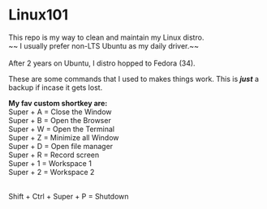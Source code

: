 # Linux101
This repo is my way to clean and maintain my Linux distro. <br>
~~ I usually prefer non-LTS Ubuntu as my daily driver.~~<br><br>
After 2 years on Ubuntu, I distro hopped to Fedora (34).

These are some commands that I used to makes things work.
This is <b><i>just</i></b> a backup if incase it gets lost.


<b>My fav custom shortkey are:</b><br>
Super + A = Close the Window<br>
Super + B = Open the Browser<br>
Super + W = Open the Terminal<br>
Super + Z = Minimize all Window<br>
Super + D = Open file manager<br>
Super + R = Record screen<br>
Super + 1 = Workspace 1<br>
Super + 2 = Workspace 2<br><br>

Shift + Ctrl + Super + P = Shutdown
